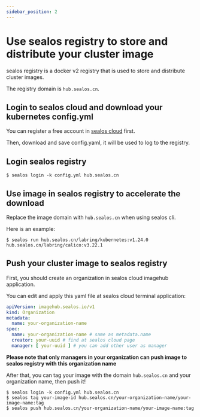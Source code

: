 ```yaml
---
sidebar_position: 2
---
```


# Use sealos registry to store and distribute your cluster image

sealos registry is a docker v2 registry that is used to store and distribute cluster images.

The registry domain is `hub.sealos.cn`.

## Login to sealos cloud and download your kubernetes config.yml

You can register a free account in [sealos cloud](https://cloud.sealos.io/) first. 

Then, download and save config.yaml, it will be used to log to the registry.

## Login sealos registry

```shell
$ sealos login -k config.yml hub.sealos.cn
```

## Use image in sealos registry to accelerate the download

Replace the image domain with `hub.sealos.cn` when using sealos cli.

Here is an example:
```shell
$ sealos run hub.sealos.cn/labring/kubernetes:v1.24.0 hub.sealos.cn/labring/calico:v3.22.1
```

## Push your cluster image to sealos registry

First, you should create an organization in sealos cloud imagehub application.

You can edit and apply this yaml file at sealos cloud terminal application:

```yaml
apiVersion: imagehub.sealos.io/v1
kind: Organization
metadata:
  name: your-organization-name
spec:
  name: your-organization-name # same as metadata.name
  creator: your-uuid # find at sealos cloud page
  manager: [ your-uuid ] # you can add other user as manager
```

**Please note that only managers in your organization can push image to sealos registry with this organization name**

After that, you can tag your image with the domain `hub.sealos.cn` and your organization name, then push it!

```shell
$ sealos login -k config.yml hub.sealos.cn
$ sealos tag your-image-id hub.sealos.cn/your-organization-name/your-image-name:tag
$ sealos push hub.sealos.cn/your-organization-name/your-image-name:tag
```